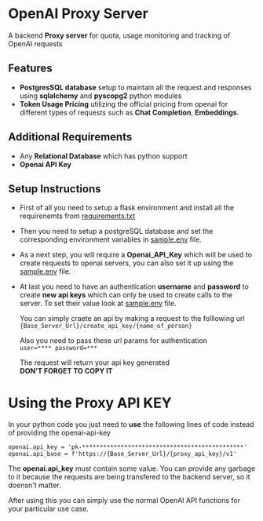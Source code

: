 # **OpenAI Proxy Server**

A backend **Proxy server** for quota, usage monitoring and tracking of OpenAI requests

## **Features**

- **PostgresSQL database** setup to maintain all the request and responses using **sqlalchemy** and **pyscopg2** python modules
- **Token Usage Pricing** utilizing the official pricing from openai for different types of requests such as **Chat Completion**, **Embeddings**.


## **Additional Requirements**
- Any **Relational Database** which has python support
- **Openai API Key**

## **Setup Instructions**
- First of all you need to setup a flask environment and install all the requirenemts from [requirements.txt](./requirements.txt)

- Then you need to setup a postgreSQL database and set the corresponding environment variables in [sample.env](./sample.env) file.

- As a next step, you will require a **Openai_API_Key** which will be used to create requests to openai servers, you can also set it up using the [sample.env](./sample.env) file.

- At last you need to have an authentication **username** and **password** to create **new api keys** which can only be used to create calls to the server. To set their value look at [sample.env](./sample.env) file.

    You can simply craete an api by making a request to the folllowing url <br>
        ```
        {Base_Server_Url}/create_api_key/{name_of_person}
        ```

    Also you need to pass these url params for authentication <br>
        ```
        user=****
        password=***
        ```
    
    The request will return your api key generated <br> **DON'T FORGET TO COPY IT**

# Using the Proxy API KEY

In your python code you just need to **use** the following lines of code instead of providing the openai-api-key
```
openai.api_key = 'pk-**********************************************'
openai.api_base = f'https://{Base_Server_Url}/{proxy_api_key}/v1'
```
The **openai.api_key** must contain some value. You can provide any garbage to it because the requests are being transfered to the backend server, so it doensn't matter.

After using this you can simply use the normal OpenAI API functions for your particular use case.

